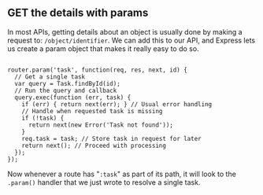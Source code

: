 ##  GET the details with params

In most APIs, getting details about an object is usually done by making a request to: `/object/identifier`. 
We can add this to our API, and Express lets us create a param object that makes it really easy to do so.

<pre><code data-trim>
router.param('task', function(req, res, next, id) {
  // Get a single task
  var query = Task.findById(id);
  // Run the query and callback
  query.exec(function (err, task) {
    if (err) { return next(err); } // Usual error handling
	// Handle when requested task is missing
    if (!task) { 
	  return next(new Error('Task not found'));
	}
    req.task = task; // Store task in request for later
    return next(); // Proceed with processing
  });
});
</pre></code>

Now whenever a route has "`:task`" as part of its path, it will look to the `.param()` handler that we just wrote 
to resolve a single task.